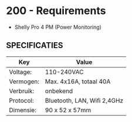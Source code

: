 # 200 - Requirements

- Shelly Pro 4 PM (Power Monitoring)


## SPECIFICATIES

| Key | Value |
| -- | -- |
| Voltage:	| 110-240VAC |
| Vermogen:	| Max. 4x16A, totaal 40A |
| Verbruik:	| onbekend |
| Protocol:	| Bluetooth, LAN, Wifi 2,4GHz |
| Dimensie:	| 90 x 52 x 57mm |

